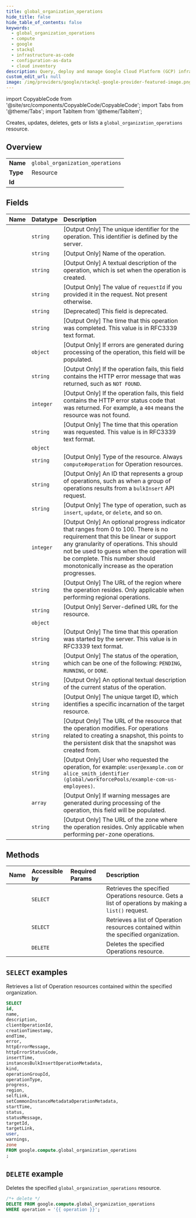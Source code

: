 ```yaml
---
title: global_organization_operations
hide_title: false
hide_table_of_contents: false
keywords:
  - global_organization_operations
  - compute
  - google
  - stackql
  - infrastructure-as-code
  - configuration-as-data
  - cloud inventory
description: Query, deploy and manage Google Cloud Platform (GCP) infrastructure and resources using SQL
custom_edit_url: null
image: /img/providers/google/stackql-google-provider-featured-image.png
---
```


import CopyableCode from '@site/src/components/CopyableCode/CopyableCode';
import Tabs from '@theme/Tabs';
import TabItem from '@theme/TabItem';

Creates, updates, deletes, gets or lists a <code>global_organization_operations</code> resource.

## Overview
<table><tbody>
<tr><td><b>Name</b></td><td><code>global_organization_operations</code></td></tr>
<tr><td><b>Type</b></td><td>Resource</td></tr>
<tr><td><b>Id</b></td><td><CopyableCode code="google.compute.global_organization_operations" /></td></tr>
</tbody></table>

## Fields
| Name | Datatype | Description |
|:-----|:---------|:------------|
| <CopyableCode code="id" /> | `string` | [Output Only] The unique identifier for the operation. This identifier is defined by the server. |
| <CopyableCode code="name" /> | `string` | [Output Only] Name of the operation. |
| <CopyableCode code="description" /> | `string` | [Output Only] A textual description of the operation, which is set when the operation is created. |
| <CopyableCode code="clientOperationId" /> | `string` | [Output Only] The value of `requestId` if you provided it in the request. Not present otherwise. |
| <CopyableCode code="creationTimestamp" /> | `string` | [Deprecated] This field is deprecated. |
| <CopyableCode code="endTime" /> | `string` | [Output Only] The time that this operation was completed. This value is in RFC3339 text format. |
| <CopyableCode code="error" /> | `object` | [Output Only] If errors are generated during processing of the operation, this field will be populated. |
| <CopyableCode code="httpErrorMessage" /> | `string` | [Output Only] If the operation fails, this field contains the HTTP error message that was returned, such as `NOT FOUND`. |
| <CopyableCode code="httpErrorStatusCode" /> | `integer` | [Output Only] If the operation fails, this field contains the HTTP error status code that was returned. For example, a `404` means the resource was not found. |
| <CopyableCode code="insertTime" /> | `string` | [Output Only] The time that this operation was requested. This value is in RFC3339 text format. |
| <CopyableCode code="instancesBulkInsertOperationMetadata" /> | `object` |  |
| <CopyableCode code="kind" /> | `string` | [Output Only] Type of the resource. Always `compute#operation` for Operation resources. |
| <CopyableCode code="operationGroupId" /> | `string` | [Output Only] An ID that represents a group of operations, such as when a group of operations results from a `bulkInsert` API request. |
| <CopyableCode code="operationType" /> | `string` | [Output Only] The type of operation, such as `insert`, `update`, or `delete`, and so on. |
| <CopyableCode code="progress" /> | `integer` | [Output Only] An optional progress indicator that ranges from 0 to 100. There is no requirement that this be linear or support any granularity of operations. This should not be used to guess when the operation will be complete. This number should monotonically increase as the operation progresses. |
| <CopyableCode code="region" /> | `string` | [Output Only] The URL of the region where the operation resides. Only applicable when performing regional operations. |
| <CopyableCode code="selfLink" /> | `string` | [Output Only] Server-defined URL for the resource. |
| <CopyableCode code="setCommonInstanceMetadataOperationMetadata" /> | `object` |  |
| <CopyableCode code="startTime" /> | `string` | [Output Only] The time that this operation was started by the server. This value is in RFC3339 text format. |
| <CopyableCode code="status" /> | `string` | [Output Only] The status of the operation, which can be one of the following: `PENDING`, `RUNNING`, or `DONE`. |
| <CopyableCode code="statusMessage" /> | `string` | [Output Only] An optional textual description of the current status of the operation. |
| <CopyableCode code="targetId" /> | `string` | [Output Only] The unique target ID, which identifies a specific incarnation of the target resource. |
| <CopyableCode code="targetLink" /> | `string` | [Output Only] The URL of the resource that the operation modifies. For operations related to creating a snapshot, this points to the persistent disk that the snapshot was created from. |
| <CopyableCode code="user" /> | `string` | [Output Only] User who requested the operation, for example: `user@example.com` or `alice_smith_identifier (global/workforcePools/example-com-us-employees)`. |
| <CopyableCode code="warnings" /> | `array` | [Output Only] If warning messages are generated during processing of the operation, this field will be populated. |
| <CopyableCode code="zone" /> | `string` | [Output Only] The URL of the zone where the operation resides. Only applicable when performing per-zone operations. |

## Methods
| Name | Accessible by | Required Params | Description |
|:-----|:--------------|:----------------|:------------|
| <CopyableCode code="get" /> | `SELECT` | <CopyableCode code="operation" /> | Retrieves the specified Operations resource. Gets a list of operations by making a `list()` request. |
| <CopyableCode code="list" /> | `SELECT` | <CopyableCode code="" /> | Retrieves a list of Operation resources contained within the specified organization. |
| <CopyableCode code="delete" /> | `DELETE` | <CopyableCode code="operation" /> | Deletes the specified Operations resource. |

## `SELECT` examples

Retrieves a list of Operation resources contained within the specified organization.

```sql
SELECT
id,
name,
description,
clientOperationId,
creationTimestamp,
endTime,
error,
httpErrorMessage,
httpErrorStatusCode,
insertTime,
instancesBulkInsertOperationMetadata,
kind,
operationGroupId,
operationType,
progress,
region,
selfLink,
setCommonInstanceMetadataOperationMetadata,
startTime,
status,
statusMessage,
targetId,
targetLink,
user,
warnings,
zone
FROM google.compute.global_organization_operations
;
```

## `DELETE` example

Deletes the specified <code>global_organization_operations</code> resource.

```sql
/*+ delete */
DELETE FROM google.compute.global_organization_operations
WHERE operation = '{{ operation }}';
```
